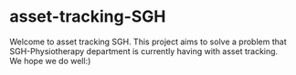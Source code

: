 # asset-tracking-SGH

<p>Welcome to asset tracking SGH. This project aims to solve a problem that SGH-Physiotherapy department is currently having with asset tracking.<br>We hope we do well:)</p>
